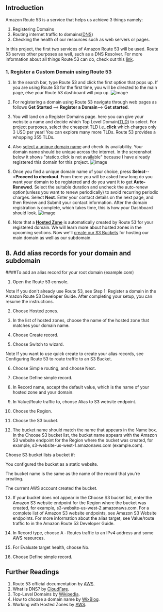 ## Introduction
Amazon Route 53 is a service that helps us achieve 3 things namely:
1) Registering Domains
2) Routing internet traffic to domains([DNS](#Further-Readings))
3) Checking the health of our resources such as web servers or pages.
   
In this project, the first two services of Amazon Route 53 will be used. Route 53 serves other purposes as well, such as a DNS Resolver. For more information about all things Route 53 can do, check out this [link](https://docs.aws.amazon.com/Route53/latest/DeveloperGuide/Welcome.html).

### 1. Register a Custom Domain using Route 53
1. In the search bar, type Route 53 and click the first option that pops up. If you are using Route 53 for the first time, you will be directed to the main page, else your Route 53 dashboard will pop up.
   ![image](https://github.com/user-attachments/assets/c41ac112-53ab-494d-b17d-a13e4a4eb532)

2. For registering a domain using Route 53 navigate through web pages as follows **Get Started** --> **Register a Domain**--> **Get started**.

3. You will land on a Register Domains page. here you can give your website a name and decide which Top Level Domain([TLD](#Further-Readings)) to select. For project purposes, select the cheapest TLD i.e.**.click** which charges only 3 USD per year! You can explore many more TLDs. Route 53 provides a whopping 355 TLDs.

4. Also [select a unique domain name](#Further-Readings) and check its availability. Your domain name should be unique across the internet. In the screenshot below it shows "statico.click is not available" because I have already registered this domain for this project.
   ![image](https://github.com/user-attachments/assets/51da0187-6141-436c-b6ee-9c824a65b693)


5. Once you find a unique domain name of your choice, press **Select**-->**Proceed to checkout**. From there you will be asked how long do you want your domain to be registered and do you want it to get **Auto-Renewed**. Select the suitable duration and uncheck the auto-renew option(unless you want to renew periodically) to avoid recurring periodic charges. Select **Next**. Enter your contact details on the next page, and then Review and Submit your contact information. After the domain registration is complete, which takes time, this is how your Dashboard should look.
   ![image](https://github.com/user-attachments/assets/c6407486-b3aa-4ccd-95d1-3eb26eb4d900)

6. Note that a **[Hosted Zone](#Further-Readings)** is automatically created by Route 53 for your registered domain. We will learn more about hosted zones in the upcoming sections. Now we'll [create our S3 Buckets](Amazon-S3.md) for hosting our main domain as well as our subdomain.

## 8. Add alias records for your domain and subdomain
####To add an alias record for your root domain (example.com)
1. Open the Route 53 console.

Note
If you don't already use Route 53, see Step 1: Register a domain in the Amazon Route 53 Developer Guide. After completing your setup, you can resume the instructions.

2. Choose Hosted zones.

3. In the list of hosted zones, choose the name of the hosted zone that matches your domain name.

4. Choose Create record.

5. Choose Switch to wizard.

Note
If you want to use quick create to create your alias records, see Configuring Route 53 to route traffic to an S3 Bucket.

6. Choose Simple routing, and choose Next.

7. Choose Define simple record.

8. In Record name, accept the default value, which is the name of your hosted zone and your domain.

9. In Value/Route traffic to, choose Alias to S3 website endpoint.

10. Choose the Region.

11. Choose the S3 bucket.

12. The bucket name should match the name that appears in the Name box. In the Choose S3 bucket list, the bucket name appears with the Amazon S3 website endpoint for the Region where the bucket was created, for example, s3-website-us-west-1.amazonaws.com (example.com).

Choose S3 bucket lists a bucket if:

You configured the bucket as a static website.

The bucket name is the same as the name of the record that you're creating.

The current AWS account created the bucket.

13. If your bucket does not appear in the Choose S3 bucket list, enter the Amazon S3 website endpoint for the Region where the bucket was created, for example, s3-website-us-west-2.amazonaws.com. For a complete list of Amazon S3 website endpoints, see Amazon S3 Website endpoints. For more information about the alias target, see Value/route traffic to in the Amazon Route 53 Developer Guide.

14. In Record type, choose A ‐ Routes traffic to an IPv4 address and some AWS resources.

15. For Evaluate target health, choose No.

16. Choose Define simple record.

## Further Readings

1. Route 53 official documentation by [AWS](https://docs.aws.amazon.com/Route53/latest/DeveloperGuide/Welcome.html).
2. What is DNS? by [CloudFare](https://www.cloudflare.com/learning/dns/what-is-dns/).
3. Top-Level Domains by [Wikipedia](https://en.wikipedia.org/wiki/Top-level_domain).
4. How to choose a domain name by [WixBlog](https://www.wix.com/blog/how-to-choose-domain-name).
5. Working with Hosted Zones by [AWS](https://docs.aws.amazon.com/Route53/latest/DeveloperGuide/hosted-zones-working-with.html).

   


    
